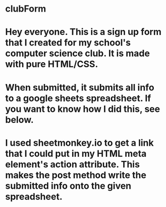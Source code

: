 # clubForm

# Hey everyone. This is a sign up form that I created for my school's computer science club. It is made with pure HTML/CSS. 

# When submitted, it submits all info to a google sheets spreadsheet. If you want to know how I did this, see below. 

# I used sheetmonkey.io to get a link that I could put in my HTML meta element's action attribute. This makes the post method write the submitted info onto the given spreadsheet. 

